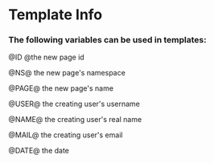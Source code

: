 # Template Info

### The following variables can be used in templates:

\@ID \@the new page id

\@NS@ the new page\'s namespace

\@PAGE@ the new page\'s name

\@USER@ the creating user\'s username

\@NAME@ the creating user\'s real name

\@MAIL@ the creating user\'s email

\@DATE@ the date
